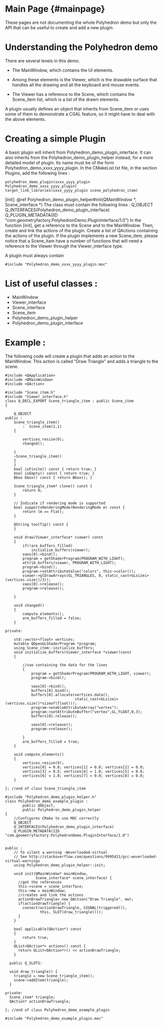 Main Page                        {#mainpage}
============

These pages are not documenting the whole Polyhedron demo but only the API that can be useful to create and add a new plugin.

Understanding the Polyhedron demo
============

There are several levels in this demo. 

- The MainWindow, which contains the UI elements. 

- Among these elements is the Viewer, which is the drawable surface that handles all the drawing and all the keyboard and mouse events. 

- The Viewer has a reference to the Scene, which contains the Scene_item list, which is a list of the drawn elements. 

A plugin usually defines an object that inherits from Scene_item or uses some of them to demonstrate a CGAL feature, so it might have to deal with the above elements.

Creating a simple Plugin
============
A basic plugin will inherit from Polyhedron_demo_plugin_interface. It can also inherits from the Polyhedron_demo_plugin_helper instead, for a more detailed model of plugin.
Its name must be of the form Polyhedron_demo_xxxx_yyyy_plugin. 
In the CMakeList.txt file, in the section Plugins, add the following lines :

    polyhedron_demo_plugin(xxxx_yyyy_plugin Polyhedron_demo_xxxx_yyyy_plugin)
    target_link_libraries(xxxx_yyyy_plugin scene_polyhedron_item) 
  
  [init]: @ref Polyhedron_demo_plugin_helper#init(QMainWindow *, Scene_interface *)
  The class must contain the following lines :
    Q_OBJECT
    Q_INTERFACES(Polyhedron_demo_plugin_interface)
    Q_PLUGIN_METADATA(IID "com.geometryfactory.PolyhedronDemo.PluginInterface/1.0")
In the function [init], get a reference to the Scene  and to the MainWindow. Then, create and link the actions of the plugin.
Create a list of QActions containing the actions of the plugin.
If the plugin implements a new Scene_item, please notice that a Scene_itam have a number of functions that will need a reference to the Viewer through the Viewer_interface type.

A plugin must always contain
~~~~~~~~~~~~~{.cpp}
#include "Polyhedron_demo_xxxx_yyyy_plugin.moc"
~~~~~~~~~~~~~

List of useful classes :
========================
- MainWindow
- Viewer_interface
- Scene_interface
- Scene_item
- Polyhedron_demo_plugin_helper
- Polyhedron_demo_plugin_interface


Example : 
============
The following code will create a plugin that adds an action to the MainWindow. This action is called "Draw Triangle" and adds a triangle to the scene.


~~~~~~~~~~~~~{.cpp}
#include <QApplication>
#include <QMainWindow>
#include <QAction>

#include "Scene_item.h"
#include "Viewer_interface.h"
class Q_DECL_EXPORT Scene_triangle_item : public Scene_item
{

    Q_OBJECT
public :
    Scene_triangle_item()
        :  Scene_item(1,1)
    {

        vertices.resize(0);
        changed();

    }
    ~Scene_triangle_item()
    {
    }
    bool isFinite() const { return true; }
    bool isEmpty() const { return true; }
    Bbox bbox() const { return Bbox(); }

    Scene_triangle_item* clone() const {
        return 0;
    }

    // Indicate if rendering mode is supported
    bool supportsRenderingMode(RenderingMode m) const {
        return (m == Flat);
    }

    QString toolTip() const {
    }

    void draw(Viewer_interface* viewer) const
    {
        if(!are_buffers_filled)
            initialize_buffers(viewer);
        vaos[0]->bind();
        program = getShaderProgram(PROGRAM_WITH_LIGHT);
        attrib_buffers(viewer, PROGRAM_WITH_LIGHT);
        program->bind();
        program->setAttributeValue("colors", this->color());
        viewer->glDrawArrays(GL_TRIANGLES, 0, static_cast<GLsizei>(vertices.size()/3));
        vaos[0]->release();
        program->release();

    }

    void changed()
    {
        compute_elements();
        are_buffers_filled = false;
    }

private:

    std::vector<float> vertices;
    mutable QOpenGLShaderProgram *program;
    using Scene_item::initialize_buffers;
    void initialize_buffers(Viewer_interface *viewer)const
    {

        //vao containing the data for the lines
        {
            program = getShaderProgram(PROGRAM_WITH_LIGHT, viewer);
            program->bind();

            vaos[0]->bind();
            buffers[0].bind();
            buffers[0].allocate(vertices.data(),
                                static_cast<GLsizei>(vertices.size()*sizeof(float)));
            program->enableAttributeArray("vertex");
            program->setAttributeBuffer("vertex",GL_FLOAT,0,3);
            buffers[0].release();

            vaos[0]->release();
            program->release();

        }
        are_buffers_filled = true;
    }

    void compute_elements()
    {
        vertices.resize(9);
        vertices[0] = 0.0; vertices[1] = 0.0; vertices[2] = 0.0;
        vertices[3] = 0.5; vertices[4] = 1.0; vertices[5] = 0.0;
        vertices[6] = 1.0; vertices[7] = 0.0; vertices[8] = 0.0;
    }

}; //end of class Scene_triangle_item

#include "Polyhedron_demo_plugin_helper.h"
class Polyhedron_demo_example_plugin :
        public QObject,
        public Polyhedron_demo_plugin_helper
{
    //Configures CMake to use MOC correctly
    Q_OBJECT
    Q_INTERFACES(Polyhedron_demo_plugin_interface)
    Q_PLUGIN_METADATA(IID "com.geometryfactory.PolyhedronDemo.PluginInterface/1.0")


public :
    // To silent a warning -Woverloaded-virtual
    // See http://stackoverflow.com/questions/9995421/gcc-woverloaded-virtual-warnings
    using Polyhedron_demo_plugin_helper::init;

    void init(QMainWindow* mainWindow,
              Scene_interface* scene_interface) {
      //get the references
      this->scene = scene_interface;
      this->mw = mainWindow;
      //creates and link the actions
      actionDrawTriangle= new QAction("Draw Triangle", mw);
      if(actionDrawTriangle) {
        connect(actionDrawTriangle, SIGNAL(triggered()),
                this, SLOT(draw_triangle()));
      }
    }

    bool applicable(QAction*) const
    {
        return true;
    }
    QList<QAction*> actions() const {
      return QList<QAction*>() << actionDrawTriangle;
    }

  public Q_SLOTS:

  void draw_triangle() {
    triangle = new Scene_triangle_item();
    scene->addItem(triangle);
  }

private:
  Scene_item* triangle;
  QAction* actionDrawTriangle;

}; //end of class Polyhedron_demo_example_plugin

#include "Polyhedron_demo_example_plugin.moc"

~~~~~~~~~~~~~